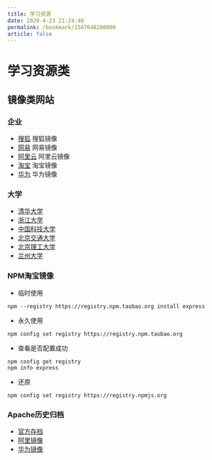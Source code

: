 ```yaml
---
title: 学习资源
date: 2020-4-23 21:24:40
permalink: /bookmark/1587648280000
article: false
---
```

# 学习资源类

## 镜像类网站

### 企业

* [搜狐](https://mirrors.sohu.com) 搜狐镜像
* [网易](https://mirrors.163.com/) 网易镜像
* [阿里云](https://mirrors.aliyun.com/) 阿里云镜像
* [淘宝](https://npm.taobao.org/) 淘宝镜像
* [华为](https://mirrors.huaweicloud.com/) 华为镜像

### 大学

* [清华大学](https://mirrors.tuna.tsinghua.edu.cn/)
* [浙江大学](https://mirrors.zju.edu.cn/)
* [中国科技大学](https://mirrors.ustc.edu.cn/)
* [北京交通大学](https://mirror.bjtu.edu.cn/cn/)
* [北京理工大学](https://mirror.bit.edu.cn/web/)
* [兰州大学](https://mirror.lzu.edu.cn/)

### NPM淘宝镜像

- 临时使用
```shell
npm --registry https://registry.npm.taobao.org install express
```

- 永久使用
``` shell
npm config set registry https://registry.npm.taobao.org
```

- 查看是否配置成功
``` shell
npm config get registry
npm info express
```

- 还原
``` shell
npm config set registry https://registry.npmjs.org
```

### Apache历史归档
* [官方存档](http://archive.apache.org/dist/)
* [阿里镜像](https://mirrors.aliyun.com/apache/)
* [华为镜像](https://mirrors.huaweicloud.com/apache)



